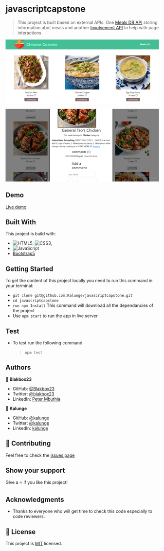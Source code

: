# javascriptcapstone
> This project is built based on external APIs. One  [Meals DB API](https://www.themealdb.com/api.php) storing information abot meals and another [Involvement API](https://www.notion.so/microverse/Involvement-API-869e60b5ad104603aa6db59e08150270) to help with page interactions

![homeshot](src/assets/homeshot.png)

![screenshot](src/assets/commentshot.png)

## Demo
[Live demo](https://kalunge.github.io/javascriptcapstone/dist/)

## Built With

This project is build with:

- ![HTML5](https://img.shields.io/badge/-HTML5-000000?style=flat&logo=html5&logoColor=ffffff&labelColor=E34F26), ![CSS3](https://img.shields.io/badge/-CSS3-000000?style=flat&logo=css3&logoColor=ffffff&labelColor=1572B6), 
- ![JavaScript](https://img.shields.io/badge/-JavaScript-000000?style=flat&logo=javascript)
- [Bootstrap5](https://getbootstrap.com/docs/5.0/)

## Getting Started

To get the content of this project locally you need to run this command in your terminal:

- `git clone git@github.com:Kalunge/javascriptcapstone.git`
- `cd javascriptcapstone`
- `run npm Install` This command will download all the dependancies of the project
- Use `npm start` to run the app in live server

## Test

- To test run the following command

  > `npm test`

## Authors

👤 **Blakbox23**

- GitHub: [@Blakbox23](https://github.com/blakbox23)
- Twitter: [@blakbox23](https://twitter.com/blakbox23)
- LinkedIn: [Peter Mbuthia](https://www.linkedin.com/in/peter-mbuthia)

👤 **Kalunge**

- GitHub: [@kalunge](https://github.com/kalunge)
- Twitter: [@kalunge](https://twitter.com/titus_muthomi)
- LinkedIn: [kalunge](https://linkedin.com/in/titus_muthomi)

## :handshake: Contributing

Feel free to check the [issues page](https://github.com/Kalunge/javascriptcapstone/issues)

## Show your support

Give a :star: if you like this project!

## Acknowledgments

- Thanks to everyone who will get time to check this code especially to code reviewers.

## 📝 License

This project is [MIT](https://github.com/microverseinc/readme-template/blob/master/MIT.md) licensed.
